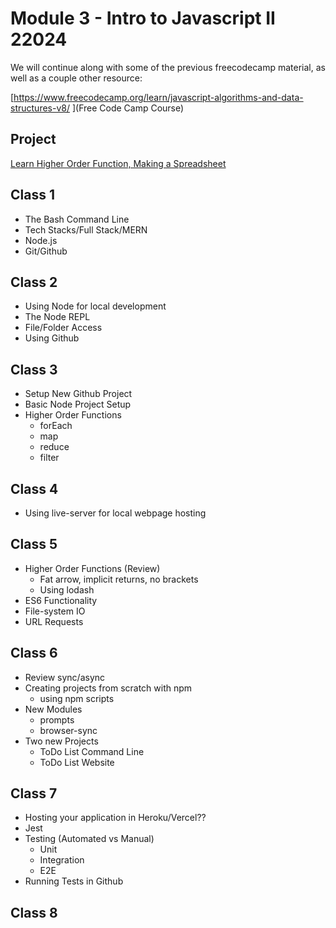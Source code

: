 # Module 3 - Intro to Javascript II 22024

We will continue along with some of the previous freecodecamp material, as well as a couple other resource:

[https://www.freecodecamp.org/learn/javascript-algorithms-and-data-structures-v8/ ](Free Code Camp Course)

## Project

[Learn Higher Order Function, Making a Spreadsheet](https://www.freecodecamp.org/learn/javascript-algorithms-and-data-structures-v8/learn-functional-programming-by-building-a-spreadsheet/step-1)

## Class 1

- The Bash Command Line
- Tech Stacks/Full Stack/MERN
- Node.js
- Git/Github

## Class 2

- Using Node for local development
- The Node REPL
- File/Folder Access
- Using Github

## Class 3

- Setup New Github Project
- Basic Node Project Setup
- Higher Order Functions
    - forEach
    - map
    - reduce
    - filter

## Class 4

- Using live-server for local webpage hosting

## Class 5

- Higher Order Functions (Review)
    - Fat arrow, implicit returns, no brackets
    - Using lodash
- ES6 Functionality
- File-system IO
- URL Requests

## Class 6

- Review sync/async
- Creating projects from scratch with npm
    - using npm scripts
- New Modules
    - prompts
    - browser-sync
- Two new Projects
    - ToDo List Command Line
    - ToDo List Website

## Class 7

- Hosting your application in Heroku/Vercel??
- Jest
- Testing (Automated vs Manual)
    - Unit
    - Integration
    - E2E
- Running Tests in Github

## Class 8

